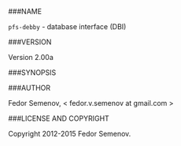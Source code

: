 ###NAME

`pfs-debby` - database interface (DBI)

###VERSION

Version 2.00a

###SYNOPSIS

###AUTHOR

Fedor Semenov, < fedor.v.semenov at gmail.com >

###LICENSE AND COPYRIGHT

Copyright 2012-2015 Fedor Semenov.  
